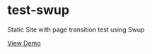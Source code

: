 # test-swup

Static Site with page transition test using Swup

[View Demo](https://kccnma.github.io/test-swup-wipe)
